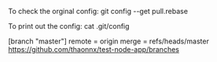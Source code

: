 To check the orginal config: git config --get pull.rebase


To print out the config: cat .git/config

[branch "master"]
	remote = origin
	merge = refs/heads/master
https://github.com/thaonnx/test-node-app/branches

